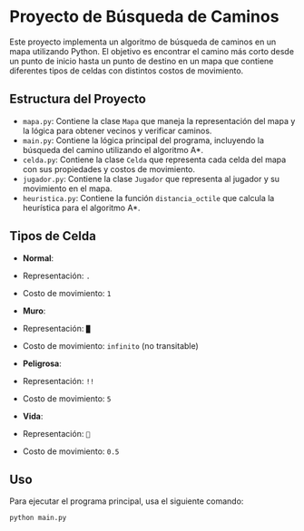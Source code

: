 # Proyecto de Búsqueda de Caminos

Este proyecto implementa un algoritmo de búsqueda de caminos en un mapa utilizando Python. El objetivo es encontrar el camino más corto desde un punto de inicio hasta un punto de destino en un mapa que contiene diferentes tipos de celdas con distintos costos de movimiento.

## Estructura del Proyecto

- `mapa.py`: Contiene la clase `Mapa` que maneja la representación del mapa y la lógica para obtener vecinos y verificar caminos.
- `main.py`: Contiene la lógica principal del programa, incluyendo la búsqueda del camino utilizando el algoritmo A*.
- `celda.py`: Contiene la clase `Celda` que representa cada celda del mapa con sus propiedades y costos de movimiento.
- `jugador.py`: Contiene la clase `Jugador` que representa al jugador y su movimiento en el mapa.
- `heuristica.py`: Contiene la función `distancia_octile` que calcula la heurística para el algoritmo A*.

## Tipos de Celda

- **Normal**:
- Representación: `.`
- Costo de movimiento: `1`

- **Muro**:
- Representación: `█`
- Costo de movimiento: `infinito` (no transitable)

- **Peligrosa**:
- Representación: `!!︎︎`
- Costo de movimiento: `5`

- **Vida**:
- Representación: ``
- Costo de movimiento: `0.5`

## Uso

Para ejecutar el programa principal, usa el siguiente comando:
```sh
python main.py